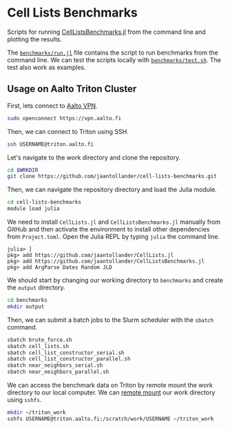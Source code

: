 # Cell Lists Benchmarks
Scripts for running [CellListsBenchmarks.jl](https://github.com/jaantollander/CellListsBenchmarks.jl) from the command line and plotting the results.

The [`benchmarks/run.jl`](./benchmarks/run.jl) file contains the script to run benchmarks from the command line. We can test the scripts locally with [`benchmarks/test.sh`](./benchmarks/test.sh). The test also work as examples.


## Usage on Aalto Triton Cluster
First, lets connect to [Aalto VPN](https://scicomp.aalto.fi/aalto/remoteaccess/#vpn-web-proxy).

```bash
sudo openconnect https://vpn.aalto.fi
```

Then, we can connect to Triton using SSH.

```bash
ssh USERNAME@triton.aalto.fi
```

Let's navigate to the work directory and clone the repository.

```bash
cd $WRKDIR
git clone https://github.com/jaantollander/cell-lists-benchmarks.git
```

Then, we can navigate the repository directory and load the Julia module.

```bash
cd cell-lists-benchmarks
module load julia
```

We need to install `CellLists.jl` and `CellListsBenchmarks.jl` manually from GitHub and then activate the environment to install other dependencies from `Project.toml`. Open the Julia REPL by typing `julia` the command line.

```julia-repl
julia> ]
pkg> add https://github.com/jaantollander/CellLists.jl
pkg> add https://github.com/jaantollander/CellListsBenchmarks.jl
pkg> add ArgParse Dates Random JLD
```

We should start by changing our working directory to `benchmarks` and create the `output` directory.

```bash
cd benchmarks
mkdir output
```

Then, we can submit a batch jobs to the Slurm scheduler with the `sbatch` command.

```bash
sbatch brute_force.sh
sbatch cell_lists.sh
sbatch cell_list_constructor_serial.sh
sbatch cell_list_constructor_parallel.sh
sbatch near_neighbors_serial.sh
sbatch near_neighbors_parallel.sh
```

We can access the benchmark data on Triton by remote mount the work directory to our local computer. We can [remote mount](https://scicomp.aalto.fi/triton/tut/storage/#remote-mounting-using-sshfs) our work directory using `sshfs`.

```bash
mkdir ~/triton_work
sshfs USERNAME@triton.aalto.fi:/scratch/work/USERNAME ~/triton_work
```
